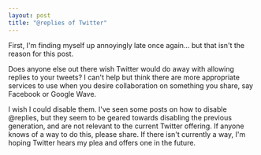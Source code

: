 ```yaml
---
layout: post
title: "@replies of Twitter"
---
```


First, I'm finding myself up annoyingly late once again... but that isn't the reason for this post.

Does anyone else out there wish Twitter would do away with allowing replies to your tweets?  I can't help but think there are more appropriate services to use when you desire collaboration on something you share, say Facebook or Google Wave.

I wish I could disable them.  I've seen some posts on how to disable @replies, but they seem to be geared towards disabling the previous generation, and are not relevant to the current Twitter offering.  If anyone knows of a way to do this, please share.  If there isn't currently a way, I'm hoping Twitter hears my plea and offers one in the future.